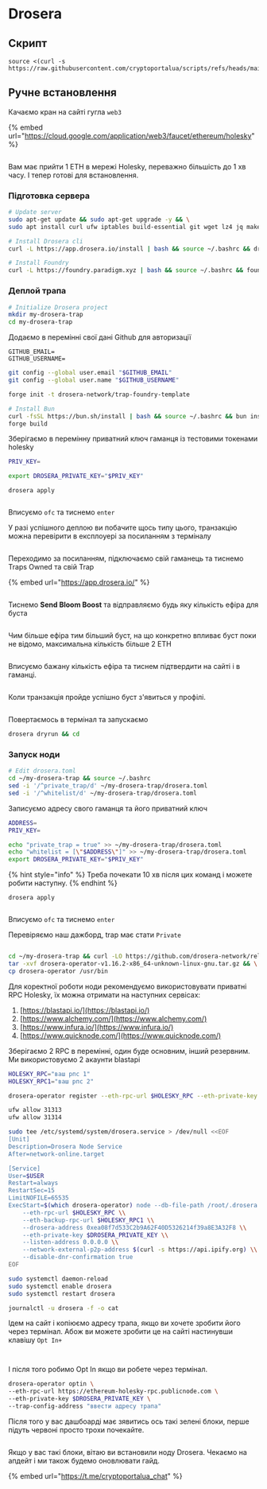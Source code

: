 # Drosera

## Скрипт

```
source <(curl -s https://raw.githubusercontent.com/cryptoportalua/scripts/refs/heads/main/drosera)
```

## Ручне встановлення

Качаємо кран на сайті гугла `web3`

{% embed url="https://cloud.google.com/application/web3/faucet/ethereum/holesky" %}

<figure><img src="../.gitbook/assets/Знімок екрана 2025-04-17 о 09.57.40.png" alt=""><figcaption></figcaption></figure>

Вам має прийти 1 ETH в мережі Holesky, переважно більшість до 1 хв часу. І тепер готові для встановлення.

### Підготовка сервера

```bash
# Update server
sudo apt-get update && sudo apt-get upgrade -y && \
sudo apt install curl ufw iptables build-essential git wget lz4 jq make gcc nano automake autoconf tmux htop nvme-cli libgbm1 pkg-config libssl-dev libleveldb-dev tar clang bsdmainutils ncdu unzip libleveldb-dev -y
```

```bash
# Install Drosera cli
curl -L https://app.drosera.io/install | bash && source ~/.bashrc && droseraup
```

```bash
# Install Foundry
curl -L https://foundry.paradigm.xyz | bash && source ~/.bashrc && foundryup
```

### Деплой трапа

```bash
# Initialize Drosera project
mkdir my-drosera-trap
cd my-drosera-trap
```

Додаємо в перемінні свої дані Github для авторизації

```
GITHUB_EMAIL=
GITHUB_USERNAME=
```

```bash
git config --global user.email "$GITHUB_EMAIL"
git config --global user.name "$GITHUB_USERNAME"
```

```bash
forge init -t drosera-network/trap-foundry-template
```

```bash
# Install Bun
curl -fsSL https://bun.sh/install | bash && source ~/.bashrc && bun install && \
forge build
```

Зберігаємо в перемінну приватний ключ гаманця із тестовими токенами holesky

```bash
PRIV_KEY=
```

```bash
export DROSERA_PRIVATE_KEY="$PRIV_KEY"
```

```
drosera apply
```

<figure><img src="../.gitbook/assets/image (4) (1).png" alt=""><figcaption></figcaption></figure>

Вписуємо `ofc` та тиснемо `enter`

У разі успішного деплою ви побачите щось типу цього, транзакцію можна перевірити в експлоуері за посиланням з терміналу

<figure><img src="../.gitbook/assets/image (5).png" alt=""><figcaption></figcaption></figure>

Переходимо за посиланням, підключаємо свій гаманець та тиснемо Traps Owned та свій Trap

{% embed url="https://app.drosera.io/" %}

<figure><img src="../.gitbook/assets/image (7).png" alt=""><figcaption></figcaption></figure>

Тиснемо **Send Bloom Boost** та відправляємо будь яку кількість ефіра для буста

<figure><img src="../.gitbook/assets/image (9).png" alt=""><figcaption></figcaption></figure>

Чим більше ефіра тим більший буст, на що конкретно впливає буст поки не відомо, максимальна кількість більше 2 ETH

<figure><img src="../.gitbook/assets/image (1) (1).png" alt=""><figcaption></figcaption></figure>

Вписуємо бажану кількість ефіра та тиснем підтвердити на сайті і в гаманці.

<figure><img src="../.gitbook/assets/image (10).png" alt=""><figcaption></figcaption></figure>

Коли транзакція пройде успішно буст з'явиться у профілі.

<figure><img src="../.gitbook/assets/image (11).png" alt=""><figcaption></figcaption></figure>

Повертаємось в термінал та запускаємо

```bash
drosera dryrun && cd
```

### Запуск ноди

```bash
# Edit drosera.toml
cd ~/my-drosera-trap && source ~/.bashrc
sed -i '/^private_trap/d' ~/my-drosera-trap/drosera.toml
sed -i '/^whitelist/d' ~/my-drosera-trap/drosera.toml
```

Записуємо адресу свого гаманця та його приватний ключ

```bash
ADDRESS=
PRIV_KEY=
```

```bash
echo "private_trap = true" >> ~/my-drosera-trap/drosera.toml
echo "whitelist = [\"$ADDRESS\"]" >> ~/my-drosera-trap/drosera.toml
export DROSERA_PRIVATE_KEY="$PRIV_KEY"
```

{% hint style="info" %}
Треба почекати 10 хв після цих команд і можете робити наступну.
{% endhint %}

```
drosera apply
```

<figure><img src="../.gitbook/assets/image (12).png" alt=""><figcaption></figcaption></figure>

Вписуємо `ofc` та тиснемо `enter`

Перевіряємо наш дажборд, trap має стати `Private`

<figure><img src="../.gitbook/assets/image (13).png" alt=""><figcaption></figcaption></figure>

```bash
cd ~/my-drosera-trap && curl -LO https://github.com/drosera-network/releases/releases/download/v1.16.2/drosera-operator-v1.16.2-x86_64-unknown-linux-gnu.tar.gz && \
tar -xvf drosera-operator-v1.16.2-x86_64-unknown-linux-gnu.tar.gz && \
cp drosera-operator /usr/bin
```

Для коректної роботи ноди рекомендуємо використовувати приватні RPC Holesky, їх можна отримати на наступних сервісах:

1. [https://blastapi.io/](https://blastapi.io/)
2. [https://www.alchemy.com/](https://www.alchemy.com/)
3. [https://www.infura.io/](https://www.infura.io/)
4. [https://www.quicknode.com/](https://www.quicknode.com/)

Зберігаємо 2 RPC в перемінні, один буде основним, інший резервним. Ми використовуємо 2 акаунти blastapi

```bash
HOLESKY_RPC="ваш рпс 1"
HOLESKY_RPC1="ваш рпс 2"
```

```bash
drosera-operator register --eth-rpc-url $HOLESKY_RPC --eth-private-key $DROSERA_PRIVATE_KEY
```

```bash
ufw allow 31313
ufw allow 31314
```

```bash
sudo tee /etc/systemd/system/drosera.service > /dev/null <<EOF
[Unit]
Description=Drosera Node Service
After=network-online.target

[Service]
User=$USER
Restart=always
RestartSec=15
LimitNOFILE=65535
ExecStart=$(which drosera-operator) node --db-file-path /root/.drosera.db --network-p2p-port 31313 --server-port 31314 \\
    --eth-rpc-url $HOLESKY_RPC \\
    --eth-backup-rpc-url $HOLESKY_RPC1 \\
    --drosera-address 0xea08f7d533C2b9A62F40D5326214f39a8E3A32F8 \\
    --eth-private-key $DROSERA_PRIVATE_KEY \\
    --listen-address 0.0.0.0 \\
    --network-external-p2p-address $(curl -s https://api.ipify.org) \\
    --disable-dnr-confirmation true
EOF
```

```bash
sudo systemctl daemon-reload
sudo systemctl enable drosera
sudo systemctl restart drosera
```

```bash
journalctl -u drosera -f -o cat
```

Ідем на сайт і копіюємо адресу трапа, якщо ви хочете зробити його через термінал. Абож ви можете зробити це на сайті  настинувши клавішу `Opt In+`

<figure><img src="../.gitbook/assets/Знімок екрана 2025-04-17 о 11.58.18.png" alt=""><figcaption></figcaption></figure>

<figure><img src="../.gitbook/assets/Знімок екрана 2025-04-17 о 11.58.50.png" alt=""><figcaption></figcaption></figure>

І після того робимо Opt In  якщо ви робете через термінал.

```bash
drosera-operator optin \
--eth-rpc-url https://ethereum-holesky-rpc.publicnode.com \
--eth-private-key $DROSERA_PRIVATE_KEY \
--trap-config-address "ввести адресу трапа"
```

Після того у вас дашбоарді має зявитись ось такі зелені блоки, перше підуть червоні просто трохи почекайте.

<figure><img src="../.gitbook/assets/Знімок екрана 2025-04-17 о 12.03.49.png" alt=""><figcaption></figcaption></figure>

Якщо у вас такі блоки, вітаю ви встановили ноду Drosera. Чекаємо на апдейт і ми також будемо оновлювати гайд.

{% embed url="https://t.me/cryptoportalua_chat" %}
